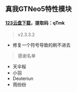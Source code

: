 ## 真我GTNeo5特性模块
#### [123云盘下载](https://www.123865.com/s/RseRVv-uhdAh?)，提取码：qTmk
> v2.3.3.2
 - 修复一个符号导致的刷不进去

> 感谢名单
 - 天伞桜
 - 小羽
 - Deuteriun
 - 雨纷纷
